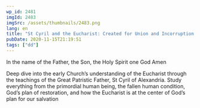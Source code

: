 ```yaml
---
wp_id: 2481
imgId: 2483
imgSrc: /assets/thumbnails/2483.png
lang: en
title: "St Cyril and the Eucharist: Created for Union and Incorruption by Father Anthony Mourad"
pubDate: 2020-11-15T21:19:51
tags: ["dd"]
---
```

<!-- page: 6 -->

<p>In the name of the Father, the Son, the Holy Spirit one God Amen</p>
<p>Deep dive into the early Church’s understanding of the Eucharist through the teachings of the Great Patristic Father, St Cyril of Alexandria. Study everything from the primordial human being, the fallen human condition, God’s plan of restoration, and how the Eucharist is at the center of God’s plan for our salvation</p>
